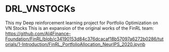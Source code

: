 # DRL_VNSTOCKs
This my Deep reinforcement learning project for Portfolio Optimization on VN Stocks
This is an expansion of the original works of the FinRL team: https://github.com/AI4Finance-Foundation/FinRL/blob/c34190153d84c376dcacaf18b57097a6272b0286/tutorials/1-Introduction/FinRL_PortfolioAllocation_NeurIPS_2020.ipynb
